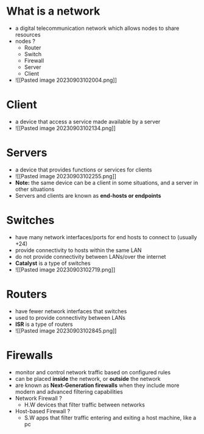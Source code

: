 # What is a network 
- a digital telecommunication network which allows nodes to share resources 
- nodes ? 
	- Router 
	- Switch 
	- Firewall
	- Server 
	- Client 
- ![[Pasted image 20230903102004.png]]



# Client 
- a device that access  a service made available by a server 
- ![[Pasted image 20230903102134.png]]


# Servers 
- a device that provides functions or services for clients 
- ![[Pasted image 20230903102255.png]]
- **Note:** the same device can be a client in some situations, and a server in other situations 
- Servers and clients are known as **end-hosts or endpoints**


# Switches 
- have many network interfaces/ports for end hosts to connect to (usually +24)
- provide connectivity to hosts within the same LAN
- do not provide connectivity between LANs/over the internet
- **Catalyst** is a type of switches 
- ![[Pasted image 20230903102719.png]]


# Routers 
- have fewer network interfaces that switches 
- used to provide connectivity between LANs 
- **ISR** is a type of routers 
- ![[Pasted image 20230903102845.png]]


# Firewalls 
- monitor and control network traffic based on configured rules 
- can be placed **inside** the network, or **outside** the network 
- are known as **Next-Generation firewalls** when they include more modern and advanced filtering capabilities 
- Network Firewall ? 
	- H.W devices that filter traffic between networks
- Host-based Firewall ?
	- S.W apps that filter traffic entering and exiting a host machine, like a pc